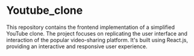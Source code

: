 # Youtube_clone
This repository contains the frontend implementation of a simplified YouTube clone. The project focuses on replicating the user interface and interaction of the popular video-sharing platform. It's built using React.js, providing an interactive and responsive user experience.
